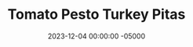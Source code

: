 ---
layout: post
title:  "Tomato Pesto Turkey Pitas"
date:   2023-12-04 00:00:00 -05000
categories: 
- Recipes
- Ground Meat
permalink: /recipes/turkey-pesto-pita
image: /assets/Food/Ground Meat/Pesto Pita/pesto-pita-cover.jpg
ing: pestopita-ing
facts: pestopita-facts
Prep: 20
Rest: 
Cook: 40
Source1: 
Source2: 
tags: 
- spinach
- basil
- whole wheat
- sandwich
- pocket
- ground
- beef
- greek
- mushroom
- sauce
- paste
- brown rice
Description: This dish features a spinach and tomato paste pesto sauce, mixed into some vegetables and ground turkey. It goes well inside of a pocket pita, like with my <a href="pita">Whole Wheat Pita Bread</a>.  It's also great served on top of some brown rice, or just on its own. Nutrition facts are just for the filling, not including any rice or bread.
Instructions: 
- Spray a large pan with a touch of oil, and saute the spinach over medium heat until fully cooked, about 5-10 minutes, covered<br><br>

- Transfer spinach to a food processor with the rest of the pesto ingredients (tomato paste, cottage cheese, parmesean cheese, lemon juice, minced garlic, oil, garlic and onion powder, black pepper, lemon pepper, and salt). Blend until smooth<br><br>

- Lightly spray your pan with oil, and cook the onions and mushrooms with salt. Add some water to help steam and cook the veggies. Cover, and stir occasionally until the water has cooked off and vegetables are almost done<br><br>

- Add your meat to the pan and brown it. When fully cooked, add the spices (basil, garlic and onion powder, lemon pepper, and red pepper flakes) and adjust anything to taste<br><br>

- Transfer the sauce into the pan, and let simmer for a few minutes over medium low heat. Serve in a pita bread, with rice, or by itself<br><br>
- <center><img src="/assets/Food/Ground Meat/Pesto Pita/pesto-pita-5.jpg" alt="" class="instruction-image"></center>
---